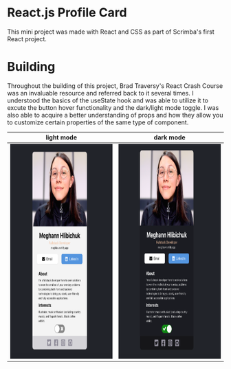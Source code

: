 # React.js Profile Card

This mini project was made with React and CSS as part of Scrimba's first React project.

# Building

Throughout the building of this project, Brad Traversy's React Crash Course was an invaluable resource and referred back to it several times.
I understood the basics of the useState hook and was able to utilize it to excute the button hover functionality and the dark/light mode toggle.
I was also able to acquire a better understanding of props and how they allow you to customize certain properties of the same type of component.

|light mode|dark mode|
|:-:|:-:|
|<img src="lightmode.png" width=590 height=500>|<img src="darkmode.png" width=590 height=500>

